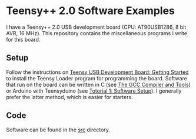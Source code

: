 # Teensy++ 2.0 Software Examples

I have a Teensy++ 2.0 USB development board (CPU: AT90USB1286, 8 bit AVR, 16
MHz). This repository contains the miscellaneous programs I write for this
board.


## Setup

Follow the instructions on [Teensy USB Development Board: Getting
Started](https://www.pjrc.com/teensy/first_use.html) to install the
Teensy Loader program for programming the board. Software that run on
the board can be written in C (see [The GCC Compiler and
Tools](https://www.pjrc.com/teensy/gcc.html)) or Arduino with
Teensyduino (see [Totorial 1: Software
Setup](https://www.pjrc.com/teensy/tutorial.html)). I generally prefer
the latter method, which is easier for starters.

## Code

Software can be found in the [src](./src) directory.
